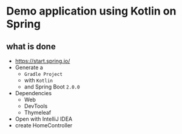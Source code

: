 # Demo application using Kotlin on Spring

## what is done
- https://start.spring.io/
- Generate a
    - `Gradle Project`
    - with `Kotlin`
    - and Spring Boot `2.0.0`
- Dependencies
    - Web
    - DevTools
    - Thymeleaf
- Open with IntelliJ IDEA
- create HomeController
